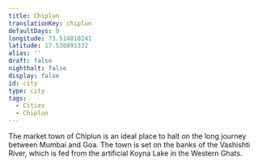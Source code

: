 ```yaml
---
title: Chiplun
translationKey: chiplun
defaultDays: 0
longitude: 73.514010241
latitude: 17.530891332
alias: ''
draft: false
nighthalt: false
display: false
id: city
type: city
tags:
  - Cities
  - Chiplun
---
```

The market town of Chiplun is an ideal place to halt on the long journey between Mumbai and Goa. The town is set on the banks of the Vashishti River, which is fed from the artificial Koyna Lake in the Western Ghats. 